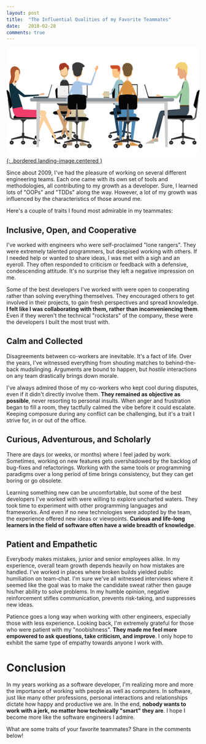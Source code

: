 ```yaml
---
layout: post
title:  "The Influential Qualities of my Favorite Teammates"
date:   2018-02-28
comments: true
---
```


[![Coworkers](/assets/images/posts/coworkers.png){: .bordered.landing-image.centered }](/assets/images/posts/coworkers.png)

Since about 2009, I've had the pleasure of working on several different engineering teams. Each one came with its own set of tools and methodologies, all contributing to my growth as a developer. Sure, I learned lots of "OOPs" and "TDDs" along the way. However, a lot of my growth was influenced by the characteristics of those around me.

Here's a couple of traits I found most admirable in my teammates:

## Inclusive, Open, and Cooperative

I've worked with engineers who were self-proclaimed "lone rangers". They were extremely talented programmers, but despised working with others. If I needed help or wanted to share ideas, I was met with a sigh and an eyeroll. They often responded to criticism or feedback with a defensive, condescending attitude. It's no surprise they left a negative impression on me.

Some of the best developers I've worked with were open to cooperating rather than solving everything themselves. They encouraged others to get involved in their projects, to gain fresh perspectives and spread knowledge. **I felt like I was collaborating with them, rather than inconveniencing them**. Even if they weren't the technical "rockstars" of the company, these were the developers I built the most trust with.

## Calm and Collected

Disagreements between co-workers are inevitable. It's a fact of life. Over the years, I've witnessed everything from shouting matches to behind-the-back mudslinging. Arguments are bound to happen, but _hostile_ interactions on any team drastically brings down morale.

I've always admired those of my co-workers who kept cool during disputes, even if it didn't directly involve them. **They remained as objective as possible**, never resorting to personal insults. When anger and frustration began to fill a room, they tactfully calmed the vibe before it could escalate. Keeping composure during any conflict can be challenging, but it's a trait I strive for, in or out of the office.

## Curious, Adventurous, and Scholarly

There are days (or weeks, or months) where I feel jaded by work. Sometimes, working on new features gets overshadowed by the backlog of bug-fixes and refactorings. Working with the same tools or programming paradigms over a long period of time brings consistency, but they can get boring or go obsolete.

Learning something new can be uncomfortable, but some of the best developers I've worked with were willing to explore uncharted waters. They took time to experiment with other programming languages and frameworks. And even if no new technologies were adopted by the team, the experience offered new ideas or viewpoints. **Curious and life-long learners in the field of software often have a wide breadth of knowledge**.

## Patient and Empathetic

Everybody makes mistakes, junior and senior employees alike. In my experience, overall team growth depends heavily on how mistakes are handled. I've worked in places where broken builds yielded public humiliation on team-chat. I'm sure we've all witnessed interviews where it seemed like the goal was to make the candidate sweat rather then gauge his/her ability to solve problems. In my humble opinion, negative reinforcement stifles communication, prevents risk-taking, and suppresses new ideas.

Patience goes a long way when working with other engineers, especially those with less experience. Looking back, I'm extremely grateful for those who were patient with my "noobishness". **They made me feel more empowered to ask questions, take criticism, and improve**. I only hope to exhibit the same type of empathy towards anyone I work with.

# Conclusion

In my years working as a software developer, I'm realizing more and more the importance of working with people as well as computers. In software, just like many other professions, personal interactions and relationships dictate how happy and productive we are. In the end, **nobody wants to work with a jerk, no matter how technically "smart" they are**. I hope I become more like the software engineers I admire.

What are some traits of your favorite teammates? Share in the comments below!
